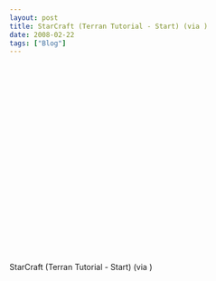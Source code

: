 ```yaml
---
layout: post
title: StarCraft (Terran Tutorial - Start) (via )
date: 2008-02-22
tags: ["Blog"]
---
```


<object width="400" height="336"><param name="movie" value="Yb0PRQ_DheI&rel=0&egm=0&showinfo=0&fs=1"></param><param name="wmode" value="transparent"></param><param name="allowFullScreen" value="true"></param><embed src="http://www.youtube.com/v/Yb0PRQ_DheI&rel=0&egm=0&showinfo=0&fs=1" type="application/x-shockwave-flash" width="400" height="336" allowFullScreen="true" wmode="transparent"></embed></object>  

StarCraft (Terran Tutorial - Start) (via [](http://youtube.com/user/))